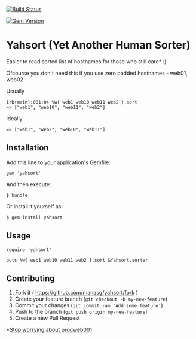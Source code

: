 [![Build Status](https://travis-ci.org/manasg/yahsort.svg?branch=master)](https://travis-ci.org/manasg/yahsort)

[![Gem Version](https://badge.fury.io/rb/yahsort.svg)](http://badge.fury.io/rb/yahsort)

# Yahsort (Yet Another Human Sorter)

Easier to read sorted list of hostnames for those who still care* :)

Ofcourse you don't need this if you use zero padded hostnames - web01, web02

Usually

```
irb(main):001:0> %w{ web1 web10 web11 web2 }.sort 
=> ["web1", "web10", "web11", "web2"]

```

Ideally

```
=> ["web1", "web2", "web10", "web11"]
```

## Installation

Add this line to your application's Gemfile:

    gem 'yahsort'

And then execute:

    $ bundle

Or install it yourself as:

    $ gem install yahsort

## Usage

```
require 'yahsort'

puts %w{ web1 web10 web11 web2 }.sort &Yahsort.sorter
```

## Contributing

1. Fork it ( https://github.com/manasg/yahsort/fork )
2. Create your feature branch (`git checkout -b my-new-feature`)
3. Commit your changes (`git commit -am 'Add some feature'`)
4. Push to the branch (`git push origin my-new-feature`)
5. Create a new Pull Request

*[Stop worrying about prodweb001](http://www.slideshare.net/AmazonWebServices/stop-worrying-about-prodweb001-and-start-loving-i98fb9856-arc201-aws-reinvent-2013)
